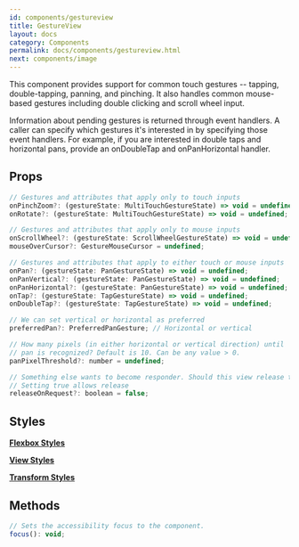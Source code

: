 ```yaml
---
id: components/gestureview
title: GestureView
layout: docs
category: Components
permalink: docs/components/gestureview.html
next: components/image
---
```


This component provides support for common touch gestures -- tapping, double-tapping, panning, and pinching. It also handles common mouse-based gestures including double clicking and scroll wheel input.

Information about pending gestures is returned through event handlers. A caller can specify which gestures it's interested in by specifying those event handlers. For example, if you are interested in double taps and horizontal pans, provide an onDoubleTap and onPanHorizontal handler.

## Props
``` javascript
// Gestures and attributes that apply only to touch inputs
onPinchZoom?: (gestureState: MultiTouchGestureState) => void = undefined;
onRotate?: (gestureState: MultiTouchGestureState) => void = undefined;

// Gestures and attributes that apply only to mouse inputs
onScrollWheel?: (gestureState: ScrollWheelGestureState) => void = undefined;
mouseOverCursor?: GestureMouseCursor = undefined;

// Gestures and attributes that apply to either touch or mouse inputs
onPan?: (gestureState: PanGestureState) => void = undefined;
onPanVertical?: (gestureState: PanGestureState) => void = undefined;
onPanHorizontal?: (gestureState: PanGestureState) => void = undefined;
onTap?: (gestureState: TapGestureState) => void = undefined;
onDoubleTap?: (gestureState: TapGestureState) => void = undefined;

// We can set vertical or horizontal as preferred
preferredPan?: PreferredPanGesture; // Horizontal or vertical

// How many pixels (in either horizontal or vertical direction) until
// pan is recognized? Default is 10. Can be any value > 0.
panPixelThreshold?: number = undefined;

// Something else wants to become responder. Should this view release the responder?
// Setting true allows release
releaseOnRequest?: boolean = false;
```

## Styles

[**Flexbox Styles**](/docs/styles.html#flexbox-style-attributes)

[**View Styles**](/docs/styles.html#view-style-attributes)

[**Transform Styles**](/docs/styles.html#transform-style-attributes)

## Methods
``` javascript
// Sets the accessibility focus to the component.
focus(): void;
```

